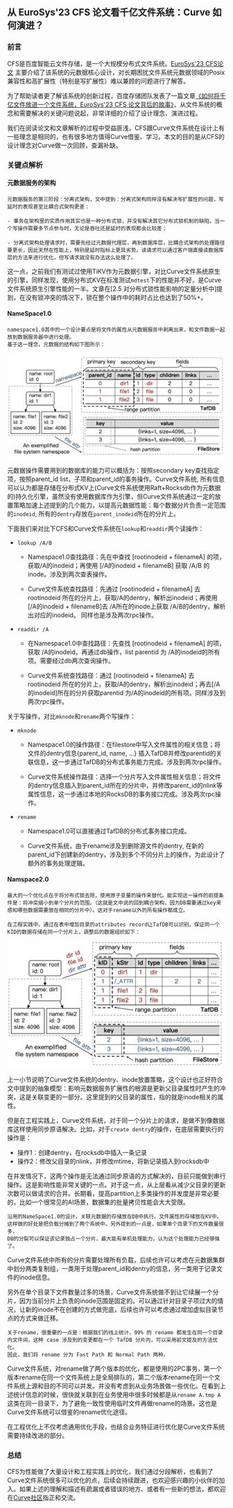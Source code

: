 ## 从 EuroSys'23 CFS 论文看千亿文件系统：Curve 如何演进？

### 前言

CFS是百度智能云文件存储，是一个大规模分布式文件系统。[EuroSys'23 CFS论文](https://dl.acm.org/doi/10.1145/3552326.3587443) 主要介绍了该系统的元数据核心设计，对长期困扰文件系统元数据领域的Posix兼容性和高扩展性（特别是写扩展性）难以兼顾的问题进行了解答。

为了帮助读者更了解该系统的创新过程，百度存储团队发表了一篇文章[《如何将千亿文件放进一个文件系统，EuroSys'23 CFS 论文背后的故事》](https://mp.weixin.qq.com/s/qtTkM710ta1DHHdvUIuRBg)，从文件系统的概念和需要解决的关键问题说起，非常详细的介绍了设计理念、演进过程。

我们在阅读论文和文章解析的过程中受益匪浅，CFS跟Curve文件系统在设计上有一些理念是相同的，也有很多地方值得Curve借鉴、学习。本文的目的是从CFS的设计理念对Curve做一次回顾，查漏补缺。

### 关键点解析

#### 元数据服务的架构

```
元数据服务的第三阶段：分离式架构，文中提到：分离式架构同样没有解决写扩展性的问题，写延时的表现甚至比耦合式架构更差：

- 事务在架构里的实质作用其实也是一种分布式锁，并没有解决其它分布式锁机制的缺陷，当一个写操作需要多节点参与时，无论是吞吐还是延时的表现都会比较差；

- 分离式架构处理请求时，需要先经过元数据代理层，再到数据库层，比耦合式架构的处理路径要更⻓，因此天然在性能上，特别是延时指标上更具劣势。读请求可以通过客户端直接读数据库层的方法来进行优化，但写请求就没有办法这么处理了。
```
这一点，之前我们有测试过使用TiKV作为元数据引擎，对比Curve文件系统原生的引擎，同样发现，使用分布式KV在标准测试```mdtest```下的性能并不好，是Curve文件系统原生引擎性能的一半。文章在[2.5 对分布式锁性能影响的定量分析中]提到，在没有锁冲突的情况下，锁在整个操作中的耗时占比也达到了50%+。

#### NameSpace1.0
```
namespace1.0其中的一个设计要点是将文件的属性从元数据服务中剥离出来，和文件数据一起放到数据服务器中进行处理。
基于这一理念，元数据的结构如下图所示：
```
![0606-cfs_namspace1.0.jpg](image/0606-cfs_namspace1.0.jpg)

元数据操作需要用到的数据库的能力可以概括为：按照secondary key查找指定项，按照parent_id list，子项和parent_id的事务操作。Curve文件系统, 所有信息可以认为都是存储在分布式KV上(Curve文件系统使用Raft+Rocksdb作为元数据的)持久化引擎，虽然没有使用数据库作为引擎，但Curve文件系统通过一定的放置策略加速上述提到的几个能力，以提高元数据性能：每个数据分片负责一定范围的```inodeid```, 所有的```dentry```存放在```parent_inodeid```所在的分片上。

下面我们来对比下CFS和Curve文件系统在```lookup```和```readdir```两个读操作：

- ```lookup /A/B```

    - Namespace1.0查找路径：先在中查找 [rootinodeid + filenameA] 的项，获取/A的inodeid；再使用 [/A的inodeid + filenameB] 获取 /A/B 的inode。涉及到两次查表操作。

    - Curve文件系统查找路径：先通过 [rootinodeid + filenameA] 去 rootinodeid 所在的分片上，获取/A的dentry，解析出inodeid；再使用[/A的inodeid + filenameB]去 /A所在的inode上获取 /A/B的dentry，解析出对应的inodeid。 同样也是涉及两次rpc操作。

- ```readdir /A```

    - 在Namespace1.0中查找路径：先查找 [rootinodeid + filenameA] 的项，获取 /A的inodeid，再通过db操作，list parentid 为 /A的inodeid的所有项。需要经过db两次查询操作。

    - Curve文件系统查找路径：通过 [rootinodeid + filenameA] 去 rootinodeid 所在的分片上，获取/A的dentry，解析出inodeid；再去[/A的inodeid]所在的分片获取parentid 为/A的inodeid的所有项。同样涉及到两次rpc操作。

关于写操作，对比```mknode```和```rename```两个写操作：

- ```mknode```

    - Namespace1.0的操作路径：在filestore中写入文件属性的相关信息；将文件的dentry信息{parent_id, name, ...} 插入TafDB并修改parentid的关联信息，这一步通过TafDB的分布式事务能力完成。涉及到两次rpc操作。

    - Curve文件系统操作路径：选择一个分片写入文件属性相关信息；将文件的dentry信息插入到parent_id所在的分片中，并修改parent_id的nlink等属性信息，这一步通过本地的RocksDB的事务接口完成。涉及两次rpc操作。

- ```rename```

    - Namespace1.0可以直接通过TafDB的分布式事务接口完成。

    - Curve文件系统，由于rename涉及到删除源文件的dentry, 在新的parent_id下创建新的dentry，涉及到多个不同分片上的操作，为此设计了额外的事务处理逻辑。

#### Namspace2.0

```
最大的一个优化点在于将分布式锁去除，使用原子变量的操作来替代。能实现这一操作的前提条件是：将冲突缩小到单个分片的范围。（这就是文中说的回到耦合架构，因为DB需要通过key来感知哪些数据需要放在相同的分片中）。这对于rename以外的所有操作都成立。

在工程实践中，通过在表中增加目录的attributes record让TafDB可以识别，保证同一个KID的数据存储在同一个分片上，调整后的数据组织如下：
```
![0606-cfs-namespace2.0.jpg](image/0606-cfs-namespace2.0.jpg)

上一小节说明了Curve文件系统的dentry、inode放置策略，这个设计也正好符合文中提到的抽象模型：影响元数据服务扩展性的根源是更新父目录属性时产生的冲突，这是关联变更的一部分。这里提到的父目录的属性，指的就是inode相关的属性。

但是在工程实践上，Curve文件系统，对于同一个分片上的请求，是做不到像数据库这样使用同步原语解决。比如，对于```create dentry```的操作，在底层需要执行的操作是：

- 操作1：创建dentry，在rocksdb中插入一条记录
- 操作2：修改父目录的nlink，并修改mtime，将新记录插入到rocksdb中

在并发情况下，这两个操作是无法通过同步原语的方式解决的，目前只能做到串行操作。这是影响性能非常关键的一点。对于这一点，从上层看从减少父目录的更新次数可以做请求的合并。长期看，提高partition上多类操作的并发度是非常必要的，比如一个很常见的AI场景，数据集的批量拷贝性能会大大受限。

```
沿用的NameSpace1.0的设计，关联元数据的存储放在DB中执行，文件属性的存储放在KV中。
这样做的好处是把负载分摊到了两个系统中。另外提到的一点是，如果单个目录下的文件数量很多，
DB的分裂可以保证该记录独占一个分片，最大能有单机处理能力，认为这个处理能力已经够强了。
```

Curve文件系统中所有的分片需要处理所有负载，后续也许可以考虑在元数据集群中划分两类复制组，一类用于处理parent_id和dentry的信息，另一类用于记录文件的inode信息。

另外在单个目录下文件数量过多的场景，Curve文件系统做不到让它续展一个分片，因为当前分片上负责的inode范围是固定的。可以通过针对目录子项过大的情况，让新的inode不在创建的方式做兜底，后续也许可以考虑通过增加虚拟目录节点的方式来做迁移。

```
关于rename，很重要的一点是：根据我们的线上统计，99% 的 rename 都发生在同一个目录内文件间，这种 case 涉及到的变更都在一个 TafDB 分片内，可以采用前文提及的方法优化。
因此，我们将 rename 分为 Fast Path 和 Normal Path 两种。
```

Curve文件系统，对rename做了两个版本的优化，都是使用的2PC事务，第一个版本rename在同一个文件系统上是全局排队的，第二个版本rename在同一个文件系统上源和目的不同可以并发。并没有考虑到从业务场景做一些优化。在看到上述统计信息的时候，很快就关联到在业务使用中很多时候都是从```rename A.tmp A```这类在同一目录下，为了避免一致性使用临时文件再做rename的场景。这也是Curve文件系统可以借鉴的rename优化途径。

在工程优化上不仅考虑通用优化手段，也结合业务特征进行优化是Curve文件系统需要持续改进的部分。

### 总结

CFS为性能做了大量设计和工程实践上的优化，我们通过分段解析，也看到了Curve文件系统很多可以优化的点，后续会持续跟进，也欢迎感兴趣的小伙伴的加入。如果上述的理解和描述有疏漏或者错误的地方、或者有一些新的想法，都欢迎在[Curve社区](https://github.com/opencurve/curve)指正和交流。
